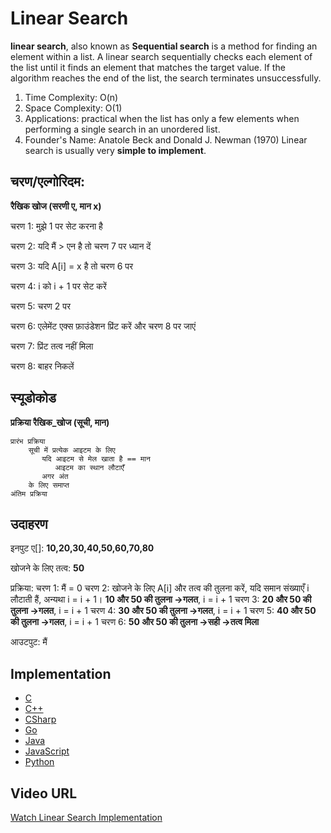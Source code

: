 # Linear Search

**linear search**, also known as **Sequential search** is a method for finding an element within a list. A linear search sequentially checks each element of the list until it finds an element that matches the target value. If the algorithm reaches the end of the list, the search terminates unsuccessfully.
1. Time Complexity: O(n)
2. Space Complexity: O(1)
3. Applications: practical when the list has only a few elements when performing a single search in an unordered list.
4. Founder's Name: Anatole Beck and Donald J. Newman (1970)
Linear search is usually very **simple to implement**.

## चरण/एल्गोरिदम:
**रैखिक खोज (सरणी ए, मान x)**

चरण 1: मुझे 1 पर सेट करना है

चरण 2: यदि मैं > एन है तो चरण 7 पर ध्यान दें

चरण 3: यदि A[i] = x है तो चरण 6 पर

चरण 4: i को i + 1 पर सेट करें

चरण 5: चरण 2 पर

चरण 6: एलेमेंट एक्स फ़ाउंडेशन प्रिंट करें और चरण 8 पर जाएं

चरण 7: प्रिंट तत्व नहीं मिला

चरण 8: बाहर निकलें

## स्यूडोकोड

**प्रक्रिया रैखिक_खोज (सूची, मान)**
```
प्रारंभ प्रक्रिया
    सूची में प्रत्येक आइटम के लिए
       यदि आइटम से मेल खाता है == मान
          आइटम का स्थान लौटाएँ
       अगर अंत
    के लिए समाप्त
अंतिम प्रक्रिया
```

## उदाहरण
इनपुट ए[]: **10,20,30,40,50,60,70,80**

खोजने के लिए तत्व: **50**

प्रक्रिया:
चरण 1: मैं = 0
चरण 2: खोजने के लिए A[i] और तत्व की तुलना करें, यदि समान संख्याएँ i लौटाती हैं, अन्यथा i = i + 1।
         **10 और 50 की तुलना ->गलत**, i = i + 1
चरण 3: **20 और 50 की तुलना ->गलत**, i = i + 1
चरण 4: **30 और 50 की तुलना ->गलत**, i = i + 1
चरण 5: **40 और 50 की तुलना ->गलत**, i = i + 1
चरण 6: **50 और 50 की तुलना ->सही ->तत्व मिला**

आउटपुट: मैं

## Implementation

- [C](https://github.com/MakeContributions/DSA/blob/main/algorithms/C/searching/linearsearch.c)
- [C++](https://github.com/MakeContributions/DSA/blob/main/algorithms/CPlusPlus/Searching/linear-search.cpp)
- [CSharp](https://github.com/MakeContributions/DSA/blob/main/algorithms/CSharp/src/Search/linear-search.cs)
- [Go](https://github.com/MakeContributions/DSA/blob/main/algorithms/Go/searching/linear-search.go)
- [Java](https://github.com/MakeContributions/DSA/blob/main/algorithms/Java/searching/linear-search.java)
- [JavaScript](https://github.com/MakeContributions/DSA/blob/main/algorithms/JavaScript/src/searching/linear-search.js)
- [Python](https://github.com/MakeContributions/DSA/blob/main/algorithms/Python/searching/linear_search.py)

## Video URL

[Watch Linear Search Implementation](https://www.youtube.com/watch?v=4GPdGsB3OSc)

